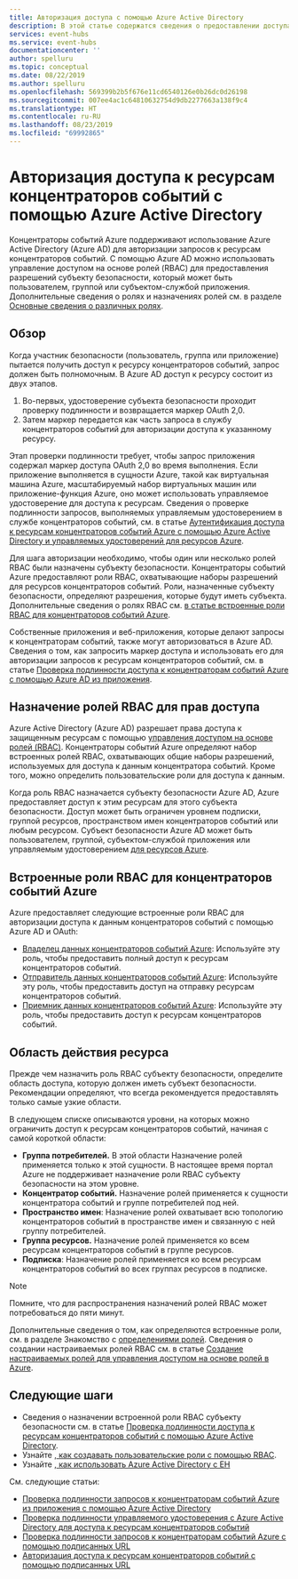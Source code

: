 ```yaml
---
title: Авторизация доступа с помощью Azure Active Directory
description: В этой статье содержатся сведения о предоставлении доступа к ресурсам концентраторов событий с помощью Azure Active Directory.
services: event-hubs
ms.service: event-hubs
documentationcenter: ''
author: spelluru
ms.topic: conceptual
ms.date: 08/22/2019
ms.author: spelluru
ms.openlocfilehash: 569399b2b5f676e11cd6540126e0b26dc0d26198
ms.sourcegitcommit: 007ee4ac1c64810632754d9db2277663a138f9c4
ms.translationtype: HT
ms.contentlocale: ru-RU
ms.lasthandoff: 08/23/2019
ms.locfileid: "69992865"
---
```

# <a name="authorize-access-to-event-hubs-resources-using-azure-active-directory"></a>Авторизация доступа к ресурсам концентраторов событий с помощью Azure Active Directory
Концентраторы событий Azure поддерживают использование Azure Active Directory (Azure AD) для авторизации запросов к ресурсам концентраторов событий. С помощью Azure AD можно использовать управление доступом на основе ролей (RBAC) для предоставления разрешений субъекту безопасности, который может быть пользователем, группой или субъектом-службой приложения. Дополнительные сведения о ролях и назначениях ролей см. в разделе [Основные сведения о различных ролях](../role-based-access-control/overview.md).

## <a name="overview"></a>Обзор
Когда участник безопасности (пользователь, группа или приложение) пытается получить доступ к ресурсу концентраторов событий, запрос должен быть полномочным. В Azure AD доступ к ресурсу состоит из двух этапов. 

 1. Во-первых, удостоверение субъекта безопасности проходит проверку подлинности и возвращается маркер OAuth 2,0. 
 1. Затем маркер передается как часть запроса в службу концентраторов событий для авторизации доступа к указанному ресурсу.

Этап проверки подлинности требует, чтобы запрос приложения содержал маркер доступа OAuth 2,0 во время выполнения. Если приложение выполняется в сущности Azure, такой как виртуальная машина Azure, масштабируемый набор виртуальных машин или приложение-функция Azure, оно может использовать управляемое удостоверение для доступа к ресурсам. Сведения о проверке подлинности запросов, выполняемых управляемым удостоверением в службе концентраторов событий, см. в статье [Аутентификация доступа к ресурсам концентраторов событий Azure с помощью Azure Active Directory и управляемых удостоверений для ресурсов Azure](authenticate-managed-identity.md). 

Для шага авторизации необходимо, чтобы один или несколько ролей RBAC были назначены субъекту безопасности. Концентраторы событий Azure предоставляют роли RBAC, охватывающие наборы разрешений для ресурсов концентраторов событий. Роли, назначенные субъекту безопасности, определяют разрешения, которые будут иметь субъекта. Дополнительные сведения о ролях RBAC см. [в статье встроенные роли RBAC для концентраторов событий Azure](#built-in-rbac-roles-for-azure-event-hubs). 

Собственные приложения и веб-приложения, которые делают запросы к концентраторам событий, также могут авторизоваться в Azure AD. Сведения о том, как запросить маркер доступа и использовать его для авторизации запросов к ресурсам концентраторов событий, см. в статье [Проверка подлинности доступа к концентраторам событий Azure с помощью Azure AD из приложения](authenticate-application.md). 

## <a name="assign-rbac-roles-for-access-rights"></a>Назначение ролей RBAC для прав доступа
Azure Active Directory (Azure AD) разрешает права доступа к защищенным ресурсам с помощью [управления доступом на основе ролей (RBAC)](../role-based-access-control/overview.md). Концентраторы событий Azure определяют набор встроенных ролей RBAC, охватывающих общие наборы разрешений, используемых для доступа к данным концентратора событий. Кроме того, можно определить пользовательские роли для доступа к данным.

Когда роль RBAC назначается субъекту безопасности Azure AD, Azure предоставляет доступ к этим ресурсам для этого субъекта безопасности. Доступ может быть ограничен уровнем подписки, группой ресурсов, пространством имен концентраторов событий или любым ресурсом. Субъект безопасности Azure AD может быть пользователем, группой, субъектом-службой приложения или управляемым удостоверением [для ресурсов Azure](../active-directory/managed-identities-azure-resources/overview.md).

## <a name="built-in-rbac-roles-for-azure-event-hubs"></a>Встроенные роли RBAC для концентраторов событий Azure
Azure предоставляет следующие встроенные роли RBAC для авторизации доступа к данным концентраторов событий с помощью Azure AD и OAuth:

- [Владелец данных концентраторов событий Azure](../role-based-access-control/built-in-roles.md#azure-event-hubs-data-owner-preview): Используйте эту роль, чтобы предоставить полный доступ к ресурсам концентраторов событий.
- [Отправитель данных концентраторов событий Azure](../role-based-access-control/built-in-roles.md#azure-event-hubs-data-receiver-preview): Используйте эту роль, чтобы предоставить доступ на отправку ресурсам концентраторов событий.
- [Приемник данных концентраторов событий Azure](../role-based-access-control/built-in-roles.md#azure-event-hubs-data-sender-preview): Используйте эту роль, чтобы предоставить доступ к ресурсам концентраторов событий.

## <a name="resource-scope"></a>Область действия ресурса 
Прежде чем назначить роль RBAC субъекту безопасности, определите область доступа, которую должен иметь субъект безопасности. Рекомендации определяют, что всегда рекомендуется предоставлять только самые узкие области.

В следующем списке описываются уровни, на которых можно ограничить доступ к ресурсам концентраторов событий, начиная с самой короткой области:

- **Группа потребителей.** В этой области Назначение ролей применяется только к этой сущности. В настоящее время портал Azure не поддерживает назначение роли RBAC субъекту безопасности на этом уровне. 
- **Концентратор событий.** Назначение ролей применяется к сущности концентратора событий и группе потребителей под ней.
- **Пространство имен**: Назначение ролей охватывает всю топологию концентраторов событий в пространстве имен и связанную с ней группу потребителей.
- **Группа ресурсов.** Назначение ролей применяется ко всем ресурсам концентраторов событий в группе ресурсов.
- **Подписка**: Назначение ролей применяется ко всем ресурсам концентраторов событий во всех группах ресурсов в подписке.

> [!NOTE]
> Помните, что для распространения назначений ролей RBAC может потребоваться до пяти минут. 

Дополнительные сведения о том, как определяются встроенные роли, см. в разделе Знакомство с [определениями ролей](../role-based-access-control/role-definitions.md#management-and-data-operations). Сведения о создании настраиваемых ролей RBAC см. в статье [Создание настраиваемых ролей для управления доступом на основе ролей в Azure](../role-based-access-control/custom-roles.md).

## <a name="next-steps"></a>Следующие шаги
- Сведения о назначении встроенной роли RBAC субъекту безопасности см. в статье [Проверка подлинности доступа к ресурсам концентраторов событий с помощью Azure Active Directory](authenticate-application.md).
- Узнайте [, как создавать пользовательские роли с помощью RBAC](https://github.com/Azure/azure-event-hubs/tree/master/samples/DotNet/Microsoft.Azure.EventHubs/Rbac/CustomRole).
- Узнайте [, как использовать Azure Active Directory с EH](https://github.com/Azure/azure-event-hubs/tree/master/samples/DotNet/Microsoft.Azure.EventHubs/Rbac/AzureEventHubsSDK)

См. следующие статьи:

- [Проверка подлинности запросов к концентраторам событий Azure из приложения с помощью Azure Active Directory](authenticate-application.md)
- [Проверка подлинности управляемого удостоверения с Azure Active Directory для доступа к ресурсам концентраторов событий](authenticate-managed-identity.md)
- [Проверка подлинности запросов к концентраторам событий Azure с помощью подписанных URL](authenticate-shared-access-signature.md)
- [Авторизация доступа к ресурсам концентраторов событий с помощью подписанных URL](authorize-access-shared-access-signature.md)